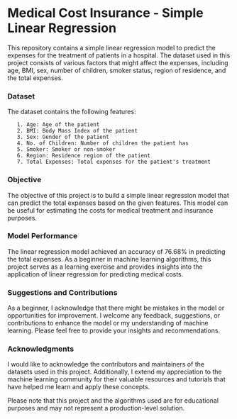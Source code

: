 # Medical Cost Insurance - Simple Linear Regression

This repository contains a simple linear regression model to predict the expenses for the treatment of patients in a hospital. The dataset used in this project consists of various factors that might affect the expenses, including age, BMI, sex, number of children, smoker status, region of residence, and the total expenses.

### Dataset

The dataset contains the following features:

       1. Age: Age of the patient
       2. BMI: Body Mass Index of the patient
       3. Sex: Gender of the patient
       4. No. of Children: Number of children the patient has
       5. Smoker: Smoker or non-smoker
       6. Region: Residence region of the patient
       7. Total Expenses: Total expenses for the patient's treatment

### Objective

The objective of this project is to build a simple linear regression model that can predict the total expenses based on the given features. This model can be useful for estimating the costs for medical treatment and insurance purposes.

### Model Performance

The linear regression model achieved an accuracy of 76.68% in predicting the total expenses. As a beginner in machine learning algorithms, this project serves as a learning exercise and provides insights into the application of linear regression for predicting medical costs.

### Suggestions and Contributions

As a beginner, I acknowledge that there might be mistakes in the model or opportunities for improvement. I welcome any feedback, suggestions, or contributions to enhance the model or my understanding of machine learning. Please feel free to provide your insights and recommendations.

### Acknowledgments

I would like to acknowledge the contributors and maintainers of the datasets used in this project. Additionally, I extend my appreciation to the machine learning community for their valuable resources and tutorials that have helped me learn and apply these concepts.

Please note that this project and the algorithms used are for educational purposes and may not represent a production-level solution.
